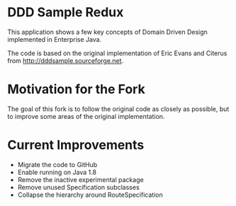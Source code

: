 DDD Sample Redux
================

This application shows a few key concepts of
Domain Driven Design implemented in Enterprise Java.

The code is based on the original implementation of
Eric Evans and Citerus from http://dddsample.sourceforge.net.

Motivation for the Fork
=======================

The goal of this fork is to follow the original code as
closely as possible, but to improve some areas of the
original implementation.

Current Improvements
====================

* Migrate the code to GitHub
* Enable running on Java 1.8
* Remove the inactive experimental package
* Remove unused Specification subclasses
* Collapse the hierarchy around RouteSpecification

